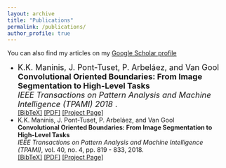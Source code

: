 ```yaml
---
layout: archive
title: "Publications"
permalink: /publications/
author_profile: true
---
```


You can also find my articles on my [Google Scholar profile]("")

<ul>
<li ><font size="4"> K.K. Maninis, J. Pont-Tuset, P. Arbeláez, and Van Gool</font>
  <br><font size="4"><b>Convolutional Oriented Boundaries: From Image Segmentation to High-Level Tasks</b></font><br>
<font size="4"><i>IEEE Transactions on Pattern Analysis and Machine Intelligence (TPAMI) 2018</i> .
  </font><br />
<a href="javascript:toggleBibtex('Maninis2018')">[BibTeX]</a>
<a href="http://arxiv.org/abs/1701.04658" target="_blank">[PDF]</a> <a href="http://www.vision.ee.ethz.ch/~cvlsegmentation/cob/"  target="_blank">[Project Page]</a>
 
</li>

<li > K.K. Maninis, J. Pont-Tuset, P. Arbeláez, and Van Gool
  <br><b>Convolutional Oriented Boundaries: From Image Segmentation to High-Level Tasks</b><br>
<i>IEEE Transactions on Pattern Analysis and Machine Intelligence (TPAMI)</i>, vol. 40, no. 4, pp. 819 - 833, 2018.
<br />
<a href="javascript:toggleBibtex('Maninis2018')">[BibTeX]</a>
<a href="http://arxiv.org/abs/1701.04658" target="_blank">[PDF]</a> <a href="http://www.vision.ee.ethz.ch/~cvlsegmentation/cob/"  target="_blank">[Project Page]</a>
 
</li>
</ul>


